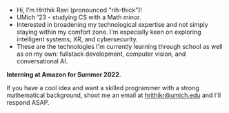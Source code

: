 - Hi, I’m Hrithik Ravi (pronounced "rih-thick")!
- UMich '23 - studying CS with a Math minor.
- Interested in broadening my technological expertise and not simply staying within my comfort zone. I'm especially keen on exploring intelligent systems, XR, and cybersecurity. 
- These are the technologies I'm currently learning through school as well as on my own: fullstack development, computer vision, and conversational AI. 

**Interning at Amazon for Summer 2022.**

If you have a cool idea and want a skilled programmer with a strong mathematical background, shoot me an email at hrithikr@umich.edu and I'll respond ASAP.

<!---
hrithr/hrithr is a ✨ special ✨ repository because its `README.md` (this file) appears on your GitHub profile.
You can click the Preview link to take a look at your changes.
--->
